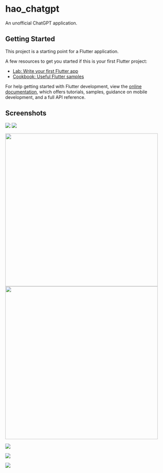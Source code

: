 # hao_chatgpt

An unofficial ChatGPT application.

## Getting Started

This project is a starting point for a Flutter application.

A few resources to get you started if this is your first Flutter project:

- [Lab: Write your first Flutter app](https://docs.flutter.dev/get-started/codelab)
- [Cookbook: Useful Flutter samples](https://docs.flutter.dev/cookbook)

For help getting started with Flutter development, view the
[online documentation](https://docs.flutter.dev/), which offers tutorials,
samples, guidance on mobile development, and a full API reference.

## Screenshots
![](screenshots/screenshot01.jpg) ![](screenshots/screenshot02.jpg)

<img src="https://github.com/conghaonet/hao_chatgpt/raw/master/screenshots/screenshot03.jpg" width="480px"/>  <img src="https://github.com/conghaonet/hao_chatgpt/raw/master/screenshots/screenshot04.jpg" width="480px"/>

![](screenshots/screenshot05.jpg)

![](screenshots/screenshot06.jpg)

![](screenshots/screenshot07.jpg)
